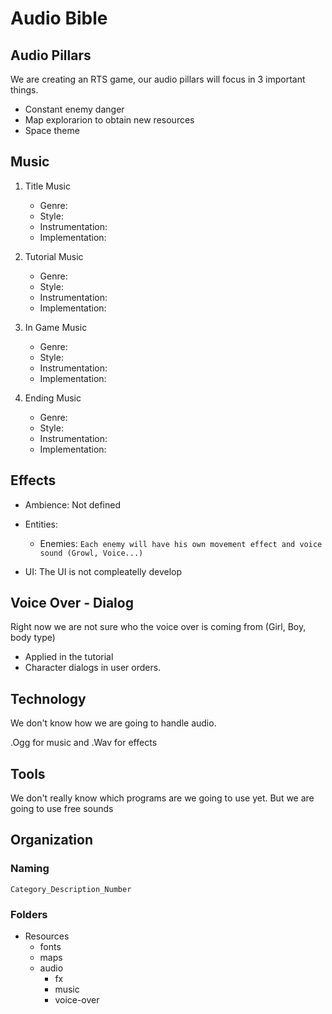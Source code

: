 # Audio Bible

## Audio Pillars
We are creating an RTS game, our audio pillars will focus in 3 important things.
- Constant enemy danger
- Map explorarion to obtain new resources
- Space theme 

## Music
1. Title Music

    - Genre:
    - Style:
    - Instrumentation:
    - Implementation:
 
2. Tutorial Music
    - Genre:
    - Style:
    - Instrumentation:
    - Implementation:
  
 3. In Game Music
    - Genre:
    - Style:
    - Instrumentation:
    - Implementation:
  
 4. Ending Music
    - Genre:
    - Style:
    - Instrumentation:
    - Implementation:

## Effects
- Ambience: Not defined
- Entities:
    - Enemies:
        `Each enemy will have his own movement effect and voice sound (Growl, Voice...)`

- UI: The UI is not compleatelly develop

## Voice Over - Dialog
Right now we are not sure who the voice over is coming from (Girl, Boy, body type)
- Applied in the tutorial 
- Character dialogs in user orders.

## Technology
We don't know how we are going to handle audio.

.Ogg for music and .Wav for effects 

## Tools
We don't really know which programs are we going to use yet.
But we are going to use free sounds

## Organization

### Naming

`Category_Description_Number`

### Folders

- Resources
    - fonts
    - maps
    - audio
       - fx
       - music
       - voice-over 
    
